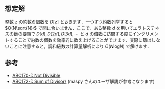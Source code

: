 想定解
-----

整数 $z$ の約数の個数を $D[z]$ とおきます．一つずつ約数列挙すると $O(N\sqrt{N})$ で間に合いません．ここで，ある整数 $d$ を用いてエラトステネスの篩の要領で $D[d], D[2d], D[3d], \cdots$ と $d$ の倍数に訪問する度にインクリメントすることで約数の個数を効率的に数え上げることができます．実際に篩はしないことに注意すると，調和級数の計算量解析により $O(N \mathrm{log}N)$ で解けます．

参考
-----

- [ABC170-D Not Divisible](https://atcoder.jp/contests/abc170/tasks/abc170_d)
- [ABC172-D Sum of Divisors](https://atcoder.jp/contests/abc172/tasks/abc172_d) (maspy さんのユーザ解説が参考になります)
